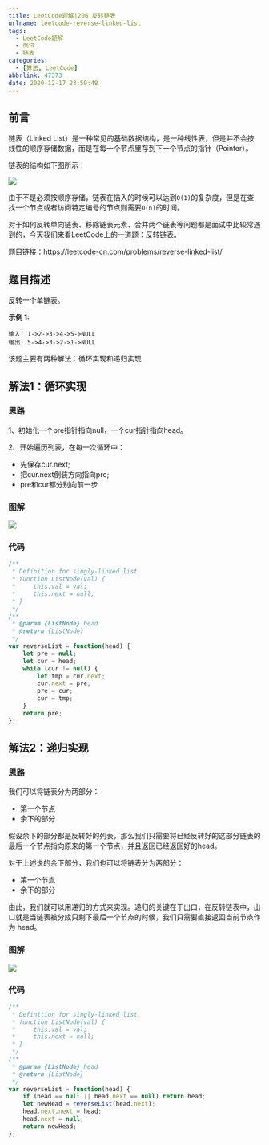 ```yaml
---
title: LeetCode题解|206.反转链表
urlname: leetcode-reverse-linked-list
tags:
  - LeetCode题解
  - 面试
  - 链表
categories:
  - [算法, LeetCode]
abbrlink: 47373
date: 2020-12-17 23:50:48
---
```


## 前言
链表（Linked List）是一种常见的基础数据结构，是一种线性表，但是并不会按线性的顺序存储数据，而是在每一个节点里存到下一个节点的指针（Pointer）。

链表的结构如下图所示：

![](https://pub-9effe6ef78a64cfc92922e0f4e06f7dd.r2.dev/blog-images/blogImages/2020/20201217235816.png)

由于不是必须按顺序存储，链表在插入的时候可以达到`O(1)`的复杂度，但是在查找一个节点或者访问特定编号的节点则需要`O(n)`的时间。

对于如何反转单向链表、移除链表元素、合并两个链表等问题都是面试中比较常遇到的，今天我们来看LeetCode上的一道题：反转链表。

题目链接：https://leetcode-cn.com/problems/reverse-linked-list/


## 题目描述
反转一个单链表。

**示例 1:**
```
输入: 1->2->3->4->5->NULL
输出: 5->4->3->2->1->NULL
```

该题主要有两种解法：循环实现和递归实现

## 解法1：循环实现
### 思路
1、初始化一个pre指针指向null，一个cur指针指向head。

2、开始遍历列表，在每一次循环中：
- 先保存cur.next;
- 把cur.next倒装方向指向pre;
- pre和cur都分别向前一步

### 图解
![](https://pub-9effe6ef78a64cfc92922e0f4e06f7dd.r2.dev/blog-images/blogImages/2020/20201218073444.png)

### 代码
```javascript
/**
 * Definition for singly-linked list.
 * function ListNode(val) {
 *     this.val = val;
 *     this.next = null;
 * }
 */
/**
 * @param {ListNode} head
 * @return {ListNode}
 */
var reverseList = function(head) {
    let pre = null;
    let cur = head;
    while (cur != null) {
        let tmp = cur.next;
        cur.next = pre;
        pre = cur;
        cur = tmp;
    }
    return pre;
};
```

## 解法2：递归实现
### 思路
我们可以将链表分为两部分：
- 第一个节点
- 余下的部分

假设余下的部分都是反转好的列表，那么我们只需要将已经反转好的这部分链表的最后一个节点指向原来的第一个节点，并且返回已经返回好的head。

对于上述说的余下部分，我们也可以将链表分为两部分：
- 第一个节点
- 余下的部分

由此，我们就可以用递归的方式来实现。递归的关键在于出口，在反转链表中，出口就是当链表被分成只剩下最后一个节点的时候，我们只需要直接返回当前节点作为 head。

### 图解
![](https://pub-9effe6ef78a64cfc92922e0f4e06f7dd.r2.dev/blog-images/blogImages/2020/20201218074412.png)

### 代码
```javascript
/**
 * Definition for singly-linked list.
 * function ListNode(val) {
 *     this.val = val;
 *     this.next = null;
 * }
 */
/**
 * @param {ListNode} head
 * @return {ListNode}
 */
var reverseList = function(head) {
    if (head == null || head.next == null) return head;
    let newHead = reverseList(head.next);
    head.next.next = head;
    head.next = null;
    return newHead;
};
```